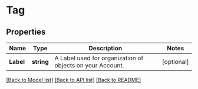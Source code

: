 # Tag

## Properties
Name | Type | Description | Notes
------------ | ------------- | ------------- | -------------
**Label** | **string** | A Label used for organization of objects on your Account.  | [optional] 

[[Back to Model list]](../README.md#documentation-for-models) [[Back to API list]](../README.md#documentation-for-api-endpoints) [[Back to README]](../README.md)


